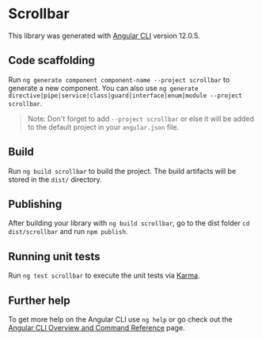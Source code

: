 # Scrollbar

This library was generated with [Angular CLI](https://github.com/angular/angular-cli) version 12.0.5.

## Code scaffolding

Run `ng generate component component-name --project scrollbar` to generate a new component. You can also use `ng generate directive|pipe|service|class|guard|interface|enum|module --project scrollbar`.

> Note: Don't forget to add `--project scrollbar` or else it will be added to the default project in your `angular.json` file.

## Build

Run `ng build scrollbar` to build the project. The build artifacts will be stored in the `dist/` directory.

## Publishing

After building your library with `ng build scrollbar`, go to the dist folder `cd dist/scrollbar` and run `npm publish`.

## Running unit tests

Run `ng test scrollbar` to execute the unit tests via [Karma](https://karma-runner.github.io).

## Further help

To get more help on the Angular CLI use `ng help` or go check out the [Angular CLI Overview and Command Reference](https://angular.io/cli) page.
